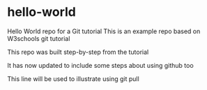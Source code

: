 # hello-world
Hello World repo for a Git tutorial
This is an example repo based on W3schools git tutorial 

This repo was built step-by-step from the tutorial

It has now updated to include some steps about using github too

This line will be used to illustrate using git pull
